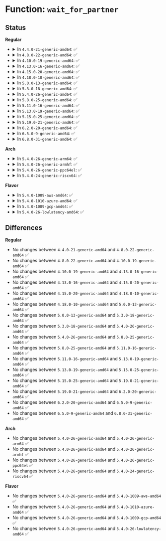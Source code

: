 # Function: <code>wait_for_partner</code>

## Status
<b>Regular</b>
<ul>
<li>
<details>
<summary>In <code>4.4.0-21-generic-amd64</code>: ✅</summary>

```c
int wait_for_partner(struct pipe_inode_info * pipe, unsigned int * cnt)
```

```json
{
  "name": "wait_for_partner",
  "collision_type": "Unique Static",
  "inline_type": "No",
  "funcs": [
    {
      "addr": 18446744071581027728,
      "name": "wait_for_partner",
      "external": false,
      "loc": "fs/pipe.c:843",
      "file": "fs/pipe.c",
      "inline": "seen, unknown",
      "caller_inline": [],
      "caller_func": [
        "fs/pipe.c:fifo_open",
        "fs/pipe.c:fifo_open"
      ]
    }
  ],
  "symbols": [
    {
      "addr": 18446744071581027728,
      "name": "wait_for_partner",
      "section": ".text",
      "bind": "STB_LOCAL",
      "size": 97
    }
  ]
}
```
</details>
</li>
<li>
<details>
<summary>In <code>4.8.0-22-generic-amd64</code>: ✅</summary>

```c
int wait_for_partner(struct pipe_inode_info * pipe, unsigned int * cnt)
```

```json
{
  "name": "wait_for_partner",
  "collision_type": "Unique Static",
  "inline_type": "No",
  "funcs": [
    {
      "addr": 18446744071581187104,
      "name": "wait_for_partner",
      "external": false,
      "loc": "fs/pipe.c:860",
      "file": "fs/pipe.c",
      "inline": "seen, unknown",
      "caller_inline": [],
      "caller_func": [
        "fs/pipe.c:fifo_open",
        "fs/pipe.c:fifo_open"
      ]
    }
  ],
  "symbols": [
    {
      "addr": 18446744071581187104,
      "name": "wait_for_partner",
      "section": ".text",
      "bind": "STB_LOCAL",
      "size": 97
    }
  ]
}
```
</details>
</li>
<li>
<details>
<summary>In <code>4.10.0-19-generic-amd64</code>: ✅</summary>

```c
int wait_for_partner(struct pipe_inode_info * pipe, unsigned int * cnt)
```

```json
{
  "name": "wait_for_partner",
  "collision_type": "Unique Static",
  "inline_type": "No",
  "funcs": [
    {
      "addr": 18446744071581264320,
      "name": "wait_for_partner",
      "external": false,
      "loc": "fs/pipe.c:866",
      "file": "fs/pipe.c",
      "inline": "seen, unknown",
      "caller_inline": [],
      "caller_func": [
        "fs/pipe.c:fifo_open",
        "fs/pipe.c:fifo_open"
      ]
    }
  ],
  "symbols": [
    {
      "addr": 18446744071581264320,
      "name": "wait_for_partner",
      "section": ".text",
      "bind": "STB_LOCAL",
      "size": 93
    }
  ]
}
```
</details>
</li>
<li>
<details>
<summary>In <code>4.13.0-16-generic-amd64</code>: ✅</summary>

```c
int wait_for_partner(struct pipe_inode_info * pipe, unsigned int * cnt)
```

```json
{
  "name": "wait_for_partner",
  "collision_type": "Unique Static",
  "inline_type": "No",
  "funcs": [
    {
      "addr": 18446744071581313264,
      "name": "wait_for_partner",
      "external": false,
      "loc": "fs/pipe.c:865",
      "file": "fs/pipe.c",
      "inline": "seen, unknown",
      "caller_inline": [],
      "caller_func": [
        "fs/pipe.c:fifo_open",
        "fs/pipe.c:fifo_open"
      ]
    }
  ],
  "symbols": [
    {
      "addr": 18446744071581313264,
      "name": "wait_for_partner",
      "section": ".text",
      "bind": "STB_LOCAL",
      "size": 93
    }
  ]
}
```
</details>
</li>
<li>
<details>
<summary>In <code>4.15.0-20-generic-amd64</code>: ✅</summary>

```c
int wait_for_partner(struct pipe_inode_info * pipe, unsigned int * cnt)
```

```json
{
  "name": "wait_for_partner",
  "collision_type": "Unique Static",
  "inline_type": "No",
  "funcs": [
    {
      "addr": 18446744071581453440,
      "name": "wait_for_partner",
      "external": false,
      "loc": "fs/pipe.c:871",
      "file": "fs/pipe.c",
      "inline": "seen, unknown",
      "caller_inline": [],
      "caller_func": [
        "fs/pipe.c:fifo_open",
        "fs/pipe.c:fifo_open"
      ]
    }
  ],
  "symbols": [
    {
      "addr": 18446744071581453440,
      "name": "wait_for_partner",
      "section": ".text",
      "bind": "STB_LOCAL",
      "size": 86
    }
  ]
}
```
</details>
</li>
<li>
<details>
<summary>In <code>4.18.0-10-generic-amd64</code>: ✅</summary>

```c
int wait_for_partner(struct pipe_inode_info * pipe, unsigned int * cnt)
```

```json
{
  "name": "wait_for_partner",
  "collision_type": "Unique Static",
  "inline_type": "No",
  "funcs": [
    {
      "addr": 18446744071581613072,
      "name": "wait_for_partner",
      "external": false,
      "loc": "fs/pipe.c:876",
      "file": "fs/pipe.c",
      "inline": "seen, unknown",
      "caller_inline": [],
      "caller_func": [
        "fs/pipe.c:fifo_open",
        "fs/pipe.c:fifo_open"
      ]
    }
  ],
  "symbols": [
    {
      "addr": 18446744071581613072,
      "name": "wait_for_partner",
      "section": ".text",
      "bind": "STB_LOCAL",
      "size": 84
    }
  ]
}
```
</details>
</li>
<li>
<details>
<summary>In <code>5.0.0-13-generic-amd64</code>: ✅</summary>

```c
int wait_for_partner(struct pipe_inode_info * pipe, unsigned int * cnt)
```

```json
{
  "name": "wait_for_partner",
  "collision_type": "Unique Static",
  "inline_type": "No",
  "funcs": [
    {
      "addr": 18446744071581699424,
      "name": "wait_for_partner",
      "external": false,
      "loc": "fs/pipe.c:869",
      "file": "fs/pipe.c",
      "inline": "seen, unknown",
      "caller_inline": [],
      "caller_func": [
        "fs/pipe.c:fifo_open",
        "fs/pipe.c:fifo_open"
      ]
    }
  ],
  "symbols": [
    {
      "addr": 18446744071581699424,
      "name": "wait_for_partner",
      "section": ".text",
      "bind": "STB_LOCAL",
      "size": 84
    }
  ]
}
```
</details>
</li>
<li>
<details>
<summary>In <code>5.3.0-18-generic-amd64</code>: ✅</summary>

```c
int wait_for_partner(struct pipe_inode_info * pipe, unsigned int * cnt)
```

```json
{
  "name": "wait_for_partner",
  "collision_type": "Unique Static",
  "inline_type": "No",
  "funcs": [
    {
      "addr": 18446744071581817168,
      "name": "wait_for_partner",
      "external": false,
      "loc": "fs/pipe.c:881",
      "file": "fs/pipe.c",
      "inline": "seen, unknown",
      "caller_inline": [],
      "caller_func": [
        "fs/pipe.c:fifo_open",
        "fs/pipe.c:fifo_open"
      ]
    }
  ],
  "symbols": [
    {
      "addr": 18446744071581817168,
      "name": "wait_for_partner",
      "section": ".text",
      "bind": "STB_LOCAL",
      "size": 93
    }
  ]
}
```
</details>
</li>
<li>
<details>
<summary>In <code>5.4.0-26-generic-amd64</code>: ✅</summary>

```c
int wait_for_partner(struct pipe_inode_info * pipe, unsigned int * cnt)
```

```json
{
  "name": "wait_for_partner",
  "collision_type": "Unique Static",
  "inline_type": "No",
  "funcs": [
    {
      "addr": 18446744071581889728,
      "name": "wait_for_partner",
      "external": false,
      "loc": "fs/pipe.c:881",
      "file": "fs/pipe.c",
      "inline": "seen, unknown",
      "caller_inline": [],
      "caller_func": [
        "fs/pipe.c:fifo_open",
        "fs/pipe.c:fifo_open"
      ]
    }
  ],
  "symbols": [
    {
      "addr": 18446744071581889728,
      "name": "wait_for_partner",
      "section": ".text",
      "bind": "STB_LOCAL",
      "size": 93
    }
  ]
}
```
</details>
</li>
<li>
<details>
<summary>In <code>5.8.0-25-generic-amd64</code>: ✅</summary>

```c
int wait_for_partner(struct pipe_inode_info * pipe, unsigned int * cnt)
```

```json
{
  "name": "wait_for_partner",
  "collision_type": "Unique Static",
  "inline_type": "No",
  "funcs": [
    {
      "addr": 18446744071582116992,
      "name": "wait_for_partner",
      "external": false,
      "loc": "fs/pipe.c:1054",
      "file": "fs/pipe.c",
      "inline": "seen, unknown",
      "caller_inline": [],
      "caller_func": [
        "fs/pipe.c:fifo_open",
        "fs/pipe.c:fifo_open"
      ]
    }
  ],
  "symbols": [
    {
      "addr": 18446744071582116992,
      "name": "wait_for_partner",
      "section": ".text",
      "bind": "STB_LOCAL",
      "size": 241
    }
  ]
}
```
</details>
</li>
<li>
<details>
<summary>In <code>5.11.0-16-generic-amd64</code>: ✅</summary>

```c
int wait_for_partner(struct pipe_inode_info * pipe, unsigned int * cnt)
```

```json
{
  "name": "wait_for_partner",
  "collision_type": "Unique Static",
  "inline_type": "No",
  "funcs": [
    {
      "addr": 18446744071582163360,
      "name": "wait_for_partner",
      "external": false,
      "loc": "fs/pipe.c:1053",
      "file": "fs/pipe.c",
      "inline": "seen, unknown",
      "caller_inline": [],
      "caller_func": [
        "fs/pipe.c:fifo_open",
        "fs/pipe.c:fifo_open"
      ]
    }
  ],
  "symbols": [
    {
      "addr": 18446744071582163360,
      "name": "wait_for_partner",
      "section": ".text",
      "bind": "STB_LOCAL",
      "size": 258
    }
  ]
}
```
</details>
</li>
<li>
<details>
<summary>In <code>5.13.0-19-generic-amd64</code>: ✅</summary>

```c
int wait_for_partner(struct pipe_inode_info * pipe, unsigned int * cnt)
```

```json
{
  "name": "wait_for_partner",
  "collision_type": "Unique Static",
  "inline_type": "No",
  "funcs": [
    {
      "addr": 18446744071582187856,
      "name": "wait_for_partner",
      "external": false,
      "loc": "fs/pipe.c:1067",
      "file": "fs/pipe.c",
      "inline": "seen, unknown",
      "caller_inline": [],
      "caller_func": [
        "fs/pipe.c:fifo_open",
        "fs/pipe.c:fifo_open"
      ]
    }
  ],
  "symbols": [
    {
      "addr": 18446744071582187856,
      "name": "wait_for_partner",
      "section": ".text",
      "bind": "STB_LOCAL",
      "size": 258
    }
  ]
}
```
</details>
</li>
<li>
<details>
<summary>In <code>5.15.0-25-generic-amd64</code>: ✅</summary>

```c
int wait_for_partner(struct pipe_inode_info * pipe, unsigned int * cnt)
```

```json
{
  "name": "wait_for_partner",
  "collision_type": "Unique Static",
  "inline_type": "No",
  "funcs": [
    {
      "addr": 18446744071582505232,
      "name": "wait_for_partner",
      "external": false,
      "loc": "fs/pipe.c:1070",
      "file": "fs/pipe.c",
      "inline": "seen, unknown",
      "caller_inline": [],
      "caller_func": [
        "fs/pipe.c:fifo_open",
        "fs/pipe.c:fifo_open"
      ]
    }
  ],
  "symbols": [
    {
      "addr": 18446744071582505232,
      "name": "wait_for_partner",
      "section": ".text",
      "bind": "STB_LOCAL",
      "size": 258
    }
  ]
}
```
</details>
</li>
<li>
<details>
<summary>In <code>5.19.0-21-generic-amd64</code>: ✅</summary>

```c
int wait_for_partner(struct pipe_inode_info * pipe, unsigned int * cnt)
```

```json
{
  "name": "wait_for_partner",
  "collision_type": "Unique Static",
  "inline_type": "No",
  "funcs": [
    {
      "addr": 18446744071583031216,
      "name": "wait_for_partner",
      "external": false,
      "loc": "fs/pipe.c:1071",
      "file": "fs/pipe.c",
      "inline": "seen, unknown",
      "caller_inline": [],
      "caller_func": [
        "fs/pipe.c:fifo_open",
        "fs/pipe.c:fifo_open"
      ]
    }
  ],
  "symbols": [
    {
      "addr": 18446744071583031216,
      "name": "wait_for_partner",
      "section": ".text",
      "bind": "STB_LOCAL",
      "size": 268
    }
  ]
}
```
</details>
</li>
<li>
<details>
<summary>In <code>6.2.0-20-generic-amd64</code>: ✅</summary>

```c
int wait_for_partner(struct pipe_inode_info * pipe, unsigned int * cnt)
```

```json
{
  "name": "wait_for_partner",
  "collision_type": "Unique Static",
  "inline_type": "No",
  "funcs": [
    {
      "addr": 18446744071583595488,
      "name": "wait_for_partner",
      "external": false,
      "loc": "fs/pipe.c:1071",
      "file": "fs/pipe.c",
      "inline": "seen, unknown",
      "caller_inline": [],
      "caller_func": [
        "fs/pipe.c:fifo_open",
        "fs/pipe.c:fifo_open"
      ]
    }
  ],
  "symbols": [
    {
      "addr": 18446744071583595488,
      "name": "wait_for_partner",
      "section": ".text",
      "bind": "STB_LOCAL",
      "size": 268
    }
  ]
}
```
</details>
</li>
<li>
<details>
<summary>In <code>6.5.0-9-generic-amd64</code>: ✅</summary>

```c
int wait_for_partner(struct pipe_inode_info * pipe, unsigned int * cnt)
```

```json
{
  "name": "wait_for_partner",
  "collision_type": "Unique Static",
  "inline_type": "No",
  "funcs": [
    {
      "addr": 18446744071583812256,
      "name": "wait_for_partner",
      "external": false,
      "loc": "fs/pipe.c:1076",
      "file": "fs/pipe.c",
      "inline": "seen, unknown",
      "caller_inline": [],
      "caller_func": [
        "fs/pipe.c:fifo_open",
        "fs/pipe.c:fifo_open"
      ]
    }
  ],
  "symbols": [
    {
      "addr": 18446744071583812256,
      "name": "wait_for_partner",
      "section": ".text",
      "bind": "STB_LOCAL",
      "size": 268
    }
  ]
}
```
</details>
</li>
<li>
<details>
<summary>In <code>6.8.0-31-generic-amd64</code>: ✅</summary>

```c
int wait_for_partner(struct pipe_inode_info * pipe, unsigned int * cnt)
```

```json
{
  "name": "wait_for_partner",
  "collision_type": "Unique Static",
  "inline_type": "No",
  "funcs": [
    {
      "addr": 18446744071584018256,
      "name": "wait_for_partner",
      "external": false,
      "loc": "fs/pipe.c:1092",
      "file": "fs/pipe.c",
      "inline": "seen, unknown",
      "caller_inline": [],
      "caller_func": [
        "fs/pipe.c:fifo_open",
        "fs/pipe.c:fifo_open"
      ]
    }
  ],
  "symbols": [
    {
      "addr": 18446744071584018256,
      "name": "wait_for_partner",
      "section": ".text",
      "bind": "STB_LOCAL",
      "size": 268
    }
  ]
}
```
</details>
</li>
</ul>
<b>Arch</b>
<ul>
<li>
<details>
<summary>In <code>5.4.0-26-generic-arm64</code>: ✅</summary>

```c
int wait_for_partner(struct pipe_inode_info * pipe, unsigned int * cnt)
```

```json
{
  "name": "wait_for_partner",
  "collision_type": "Unique Static",
  "inline_type": "No",
  "funcs": [
    {
      "addr": 18446603336493367760,
      "name": "wait_for_partner",
      "external": false,
      "loc": "fs/pipe.c:881",
      "file": "fs/pipe.c",
      "inline": "seen, unknown",
      "caller_inline": [],
      "caller_func": [
        "fs/pipe.c:fifo_open",
        "fs/pipe.c:fifo_open"
      ]
    }
  ],
  "symbols": [
    {
      "addr": 18446603336493367760,
      "name": "wait_for_partner",
      "section": ".text",
      "bind": "STB_LOCAL",
      "size": 124
    }
  ]
}
```
</details>
</li>
<li>
<details>
<summary>In <code>5.4.0-26-generic-armhf</code>: ✅</summary>

```c
int wait_for_partner(struct pipe_inode_info * pipe, unsigned int * cnt)
```

```json
{
  "name": "wait_for_partner",
  "collision_type": "Unique Static",
  "inline_type": "No",
  "funcs": [
    {
      "addr": 3226954840,
      "name": "wait_for_partner",
      "external": false,
      "loc": "fs/pipe.c:881",
      "file": "fs/pipe.c",
      "inline": "seen, unknown",
      "caller_inline": [],
      "caller_func": [
        "fs/pipe.c:fifo_open",
        "fs/pipe.c:fifo_open"
      ]
    }
  ],
  "symbols": [
    {
      "addr": 3226954840,
      "name": "wait_for_partner",
      "section": ".text",
      "bind": "STB_LOCAL",
      "size": 124
    }
  ]
}
```
</details>
</li>
<li>
<details>
<summary>In <code>5.4.0-26-generic-ppc64el</code>: ✅</summary>

```c
int wait_for_partner(struct pipe_inode_info * pipe, unsigned int * cnt)
```

```json
{
  "name": "wait_for_partner",
  "collision_type": "Unique Static",
  "inline_type": "No",
  "funcs": [
    {
      "addr": 13835058055286914128,
      "name": "wait_for_partner",
      "external": false,
      "loc": "fs/pipe.c:881",
      "file": "fs/pipe.c",
      "inline": "seen, unknown",
      "caller_inline": [],
      "caller_func": [
        "fs/pipe.c:fifo_open",
        "fs/pipe.c:fifo_open"
      ]
    }
  ],
  "symbols": [
    {
      "addr": 13835058055286914128,
      "name": "wait_for_partner",
      "section": ".text",
      "bind": "STB_LOCAL",
      "size": 188
    }
  ]
}
```
</details>
</li>
<li>
<details>
<summary>In <code>5.4.0-24-generic-riscv64</code>: ✅</summary>

```c
int wait_for_partner(struct pipe_inode_info * pipe, unsigned int * cnt)
```

```json
{
  "name": "wait_for_partner",
  "collision_type": "Unique Static",
  "inline_type": "No",
  "funcs": [
    {
      "addr": 18446743936273087440,
      "name": "wait_for_partner",
      "external": false,
      "loc": "fs/pipe.c:881",
      "file": "fs/pipe.c",
      "inline": "seen, unknown",
      "caller_inline": [],
      "caller_func": [
        "fs/pipe.c:fifo_open",
        "fs/pipe.c:fifo_open"
      ]
    }
  ],
  "symbols": [
    {
      "addr": 18446743936273087440,
      "name": "wait_for_partner",
      "section": ".text",
      "bind": "STB_LOCAL",
      "size": 110
    }
  ]
}
```
</details>
</li>
</ul>
<b>Flavor</b>
<ul>
<li>
<details>
<summary>In <code>5.4.0-1009-aws-amd64</code>: ✅</summary>

```c
int wait_for_partner(struct pipe_inode_info * pipe, unsigned int * cnt)
```

```json
{
  "name": "wait_for_partner",
  "collision_type": "Unique Static",
  "inline_type": "No",
  "funcs": [
    {
      "addr": 18446744071581858464,
      "name": "wait_for_partner",
      "external": false,
      "loc": "fs/pipe.c:881",
      "file": "fs/pipe.c",
      "inline": "seen, unknown",
      "caller_inline": [],
      "caller_func": [
        "fs/pipe.c:fifo_open",
        "fs/pipe.c:fifo_open"
      ]
    }
  ],
  "symbols": [
    {
      "addr": 18446744071581858464,
      "name": "wait_for_partner",
      "section": ".text",
      "bind": "STB_LOCAL",
      "size": 93
    }
  ]
}
```
</details>
</li>
<li>
<details>
<summary>In <code>5.4.0-1010-azure-amd64</code>: ✅</summary>

```c
int wait_for_partner(struct pipe_inode_info * pipe, unsigned int * cnt)
```

```json
{
  "name": "wait_for_partner",
  "collision_type": "Unique Static",
  "inline_type": "No",
  "funcs": [
    {
      "addr": 18446744071581796064,
      "name": "wait_for_partner",
      "external": false,
      "loc": "fs/pipe.c:881",
      "file": "fs/pipe.c",
      "inline": "seen, unknown",
      "caller_inline": [],
      "caller_func": [
        "fs/pipe.c:fifo_open",
        "fs/pipe.c:fifo_open"
      ]
    }
  ],
  "symbols": [
    {
      "addr": 18446744071581796064,
      "name": "wait_for_partner",
      "section": ".text",
      "bind": "STB_LOCAL",
      "size": 93
    }
  ]
}
```
</details>
</li>
<li>
<details>
<summary>In <code>5.4.0-1009-gcp-amd64</code>: ✅</summary>

```c
int wait_for_partner(struct pipe_inode_info * pipe, unsigned int * cnt)
```

```json
{
  "name": "wait_for_partner",
  "collision_type": "Unique Static",
  "inline_type": "No",
  "funcs": [
    {
      "addr": 18446744071581849776,
      "name": "wait_for_partner",
      "external": false,
      "loc": "fs/pipe.c:881",
      "file": "fs/pipe.c",
      "inline": "seen, unknown",
      "caller_inline": [],
      "caller_func": [
        "fs/pipe.c:fifo_open",
        "fs/pipe.c:fifo_open"
      ]
    }
  ],
  "symbols": [
    {
      "addr": 18446744071581849776,
      "name": "wait_for_partner",
      "section": ".text",
      "bind": "STB_LOCAL",
      "size": 93
    }
  ]
}
```
</details>
</li>
<li>
<details>
<summary>In <code>5.4.0-26-lowlatency-amd64</code>: ✅</summary>

```c
int wait_for_partner(struct pipe_inode_info * pipe, unsigned int * cnt)
```

```json
{
  "name": "wait_for_partner",
  "collision_type": "Unique Static",
  "inline_type": "No",
  "funcs": [
    {
      "addr": 18446744071581919280,
      "name": "wait_for_partner",
      "external": false,
      "loc": "fs/pipe.c:881",
      "file": "fs/pipe.c",
      "inline": "seen, unknown",
      "caller_inline": [],
      "caller_func": [
        "fs/pipe.c:fifo_open",
        "fs/pipe.c:fifo_open"
      ]
    }
  ],
  "symbols": [
    {
      "addr": 18446744071581919280,
      "name": "wait_for_partner",
      "section": ".text",
      "bind": "STB_LOCAL",
      "size": 93
    }
  ]
}
```
</details>
</li>
</ul>

## Differences
<b>Regular</b>
<ul>
<li>
No changes between <code>4.4.0-21-generic-amd64</code> and <code>4.8.0-22-generic-amd64</code> ✅
</li>
<li>
No changes between <code>4.8.0-22-generic-amd64</code> and <code>4.10.0-19-generic-amd64</code> ✅
</li>
<li>
No changes between <code>4.10.0-19-generic-amd64</code> and <code>4.13.0-16-generic-amd64</code> ✅
</li>
<li>
No changes between <code>4.13.0-16-generic-amd64</code> and <code>4.15.0-20-generic-amd64</code> ✅
</li>
<li>
No changes between <code>4.15.0-20-generic-amd64</code> and <code>4.18.0-10-generic-amd64</code> ✅
</li>
<li>
No changes between <code>4.18.0-10-generic-amd64</code> and <code>5.0.0-13-generic-amd64</code> ✅
</li>
<li>
No changes between <code>5.0.0-13-generic-amd64</code> and <code>5.3.0-18-generic-amd64</code> ✅
</li>
<li>
No changes between <code>5.3.0-18-generic-amd64</code> and <code>5.4.0-26-generic-amd64</code> ✅
</li>
<li>
No changes between <code>5.4.0-26-generic-amd64</code> and <code>5.8.0-25-generic-amd64</code> ✅
</li>
<li>
No changes between <code>5.8.0-25-generic-amd64</code> and <code>5.11.0-16-generic-amd64</code> ✅
</li>
<li>
No changes between <code>5.11.0-16-generic-amd64</code> and <code>5.13.0-19-generic-amd64</code> ✅
</li>
<li>
No changes between <code>5.13.0-19-generic-amd64</code> and <code>5.15.0-25-generic-amd64</code> ✅
</li>
<li>
No changes between <code>5.15.0-25-generic-amd64</code> and <code>5.19.0-21-generic-amd64</code> ✅
</li>
<li>
No changes between <code>5.19.0-21-generic-amd64</code> and <code>6.2.0-20-generic-amd64</code> ✅
</li>
<li>
No changes between <code>6.2.0-20-generic-amd64</code> and <code>6.5.0-9-generic-amd64</code> ✅
</li>
<li>
No changes between <code>6.5.0-9-generic-amd64</code> and <code>6.8.0-31-generic-amd64</code> ✅
</li>
</ul>
<b>Arch</b>
<ul>
<li>
No changes between <code>5.4.0-26-generic-amd64</code> and <code>5.4.0-26-generic-arm64</code> ✅
</li>
<li>
No changes between <code>5.4.0-26-generic-amd64</code> and <code>5.4.0-26-generic-armhf</code> ✅
</li>
<li>
No changes between <code>5.4.0-26-generic-amd64</code> and <code>5.4.0-26-generic-ppc64el</code> ✅
</li>
<li>
No changes between <code>5.4.0-26-generic-amd64</code> and <code>5.4.0-24-generic-riscv64</code> ✅
</li>
</ul>
<b>Flavor</b>
<ul>
<li>
No changes between <code>5.4.0-26-generic-amd64</code> and <code>5.4.0-1009-aws-amd64</code> ✅
</li>
<li>
No changes between <code>5.4.0-26-generic-amd64</code> and <code>5.4.0-1010-azure-amd64</code> ✅
</li>
<li>
No changes between <code>5.4.0-26-generic-amd64</code> and <code>5.4.0-1009-gcp-amd64</code> ✅
</li>
<li>
No changes between <code>5.4.0-26-generic-amd64</code> and <code>5.4.0-26-lowlatency-amd64</code> ✅
</li>
</ul>
